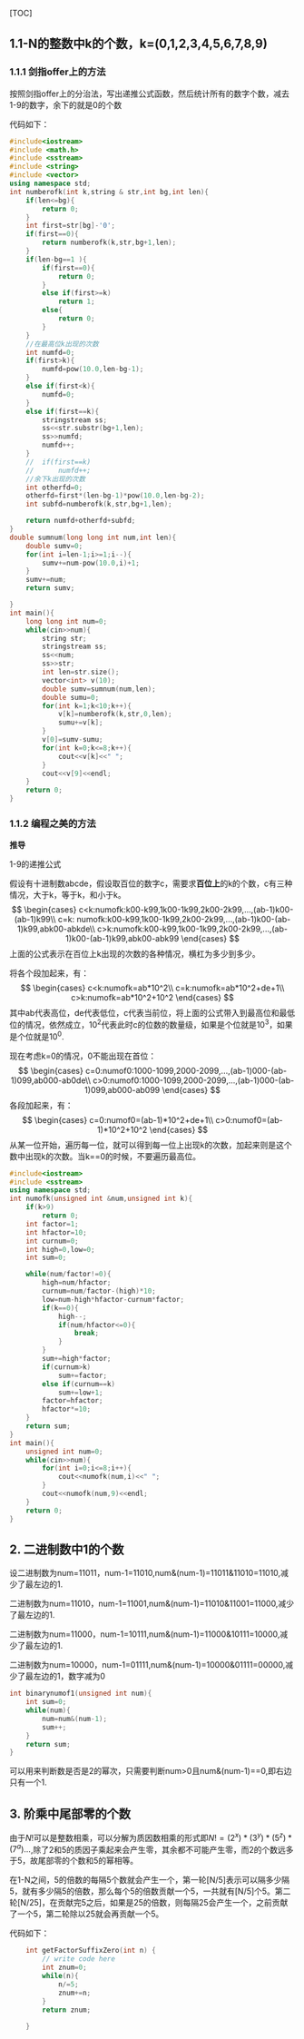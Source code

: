 [TOC]

## 1.1-N的整数中k的个数，k=(0,1,2,3,4,5,6,7,8,9) 

### 1.1.1 剑指offer上的方法

按照剑指offer上的分治法，写出递推公式函数，然后统计所有的数字个数，减去1-9的数字，余下的就是0的个数

代码如下：

```C++
#include<iostream>
#include <math.h>
#include <sstream>
#include <string>
#include <vector>
using namespace std;
int numberofk(int k,string & str,int bg,int len){
	if(len<=bg){
		return 0;
	}
	int first=str[bg]-'0';
	if(first==0){
		return numberofk(k,str,bg+1,len);
	}
	if(len-bg==1 ){
		if(first==0){
			return 0;
		}
		else if(first>=k)
			return 1;
		else{
			return 0;
		}
	}
	//在最高位k出现的次数
	int numfd=0;
	if(first>k){
		numfd=pow(10.0,len-bg-1);
	}
	else if(first<k){
		numfd=0;
	}
	else if(first==k){
		stringstream ss;
		ss<<str.substr(bg+1,len);
		ss>>numfd;
		numfd++;
	}
	// 	if(first==k)
	// 		numfd++;
	//余下k出现的次数
	int otherfd=0;
	otherfd=first*(len-bg-1)*pow(10.0,len-bg-2);
	int subfd=numberofk(k,str,bg+1,len);

	return numfd+otherfd+subfd;
}
double sumnum(long long int num,int len){
	double sumv=0;
	for(int i=len-1;i>=1;i--){
		sumv+=num-pow(10.0,i)+1;
	}
	sumv+=num;
	return sumv;

}
int main(){
	long long int num=0;
	while(cin>>num){
		string str;
		stringstream ss;
		ss<<num;
		ss>>str;
		int len=str.size();
		vector<int> v(10);
		double sumv=sumnum(num,len);
		double sumu=0;
		for(int k=1;k<10;k++){
			v[k]=numberofk(k,str,0,len);
			sumu+=v[k];
		}
		v[0]=sumv-sumu;
		for(int k=0;k<=8;k++){
			cout<<v[k]<<" ";
		}
		cout<<v[9]<<endl;
	}
	return 0;
}
```

### 1.1.2 编程之美的方法

**推导**

1-9的递推公式

假设有十进制数abcde，假设取百位的数字c，需要求**百位上**的k的个数，c有三种情况，大于k，等于k，和小于k。
$$
\begin{cases}
c<k:numofk:k00-k99,1k00-1k99,2k00-2k99,...,(ab-1)k00-(ab-1)k99\\
c=k: numofk:k00-k99,1k00-1k99,2k00-2k99,...,(ab-1)k00-(ab-1)k99,abk00-abkde\\
c>k:numofk:k00-k99,1k00-1k99,2k00-2k99,...,(ab-1)k00-(ab-1)k99,abk00-abk99
\end{cases}
$$
上面的公式表示在百位上k出现的次数的各种情况，横杠为多少到多少。

将各个段加起来，有：
$$
\begin{cases}
c<k:numofk=ab*10^2\\
c=k:numofk=ab*10^2+de+1\\
c>k:numofk=ab*10^2+10^2
\end{cases}
$$
其中ab代表高位，de代表低位，c代表当前位，将上面的公式带入到最高位和最低位的情况，依然成立，$10^2$代表此时c的位数的数量级，如果是个位就是$10^3$，如果是个位就是$10^0$.

现在考虑k=0的情况，0不能出现在首位：
$$
\begin{cases}
c=0:numof0:1000-1099,2000-2099,...,(ab-1)000-(ab-1)099,ab000-ab0de\\
c>0:numof0:1000-1099,2000-2099,...,(ab-1)000-(ab-1)099,ab000-ab099
\end{cases}
$$
各段加起来，有：
$$
\begin{cases}
c=0:numof0=(ab-1)*10^2+de+1\\
c>0:numof0=(ab-1)*10^2+10^2
\end{cases}
$$
从某一位开始，遍历每一位，就可以得到每一位上出现k的次数，加起来则是这个数中出现k的次数。当k==0的时候，不要遍历最高位。



```c++
#include<iostream>
#include <sstream>
using namespace std;
int numofk(unsigned int &num,unsigned int k){
	if(k>9)
		return 0;
	int factor=1;
	int hfactor=10;
	int curnum=0;
	int high=0,low=0;
	int sum=0;

	while(num/factor!=0){
		high=num/hfactor;
		curnum=num/factor-(high)*10;
		low=num-high*hfactor-curnum*factor;
		if(k==0){
			high--;
			if(num/hfactor<=0){
				break;
			}		
		}
		sum+=high*factor;
		if(curnum>k)
			sum+=factor;
		else if(curnum==k)
			sum+=low+1;
		factor=hfactor;
		hfactor*=10;
	}
	return sum;
}
int main(){
	unsigned int num=0;
	while(cin>>num){
		for(int i=0;i<=8;i++){
			cout<<numofk(num,i)<<" ";
		}
		cout<<numofk(num,9)<<endl;
	}
	return 0;
}
```



## 2. 二进制数中1的个数

设二进制数为num=11011，num-1=11010,num&(num-1)=11011&11010=11010,减少了最左边的1.

二进制数为num=11010，num-1=11001,num&(num-1)=11010&11001=11000,减少了最左边的1.

二进制数为num=11000，num-1=10111,num&(num-1)=11000&10111=10000,减少了最左边的1.

二进制数为num=10000，num-1=01111,num&(num-1)=10000&01111=00000,减少了最左边的1，数字减为0

```C++
int binarynumof1(unsigned int num){
	int sum=0;
	while(num){
		num=num&(num-1);
		sum++;
	}
	return sum;
}
```

可以用来判断数是否是2的幂次，只需要判断num>0且num&(num-1)==0,即右边只有一个1.

## 3. 阶乘中尾部零的个数

由于$N!$可以是整数相乘，可以分解为质因数相乘的形式即$N!=(2^x)*(3^y)*(5^z)*(7^a)...$,除了2和5的质因子乘起来会产生零，其余都不可能产生零，而2的个数远多于5，故尾部零的个数和5的幂相等。

在1-N之间，5的倍数的每隔5个数就会产生一个，第一轮[N/5]表示可以隔多少隔5，就有多少隔5的倍数，那么每个5的倍数贡献一个5，一共就有[N/5]个5。第二轮[N/25]，在贡献完5之后，如果是25的倍数，则每隔25会产生一个，之前贡献了一个5，第二轮除以25就会再贡献一个5。

代码如下：

```C++
    int getFactorSuffixZero(int n) {
        // write code here
        int znum=0;
        while(n){
            n/=5;
            znum+=n;
        }
        return znum;
            
    }
```

